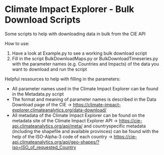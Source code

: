 # Climate Impact Explorer - Bulk Download Scripts
Some scripts to help with downloading data in bulk from the CIE API 

How to use: 
1. Have a look at Example.py to see a working bulk download script 
2. Fill in the script BulkDownloadMaps.py or BulkDownloadTimeseries.py with the parameter names (e.g. Countries and Impacts) of the data you want to download and run the script 

Helpful ressources to help with filling in the parameters: 
- All parameter names used in the Climate Impact Explorer can be found in the Metadata.py script 
- The format and meaning of parameter names is described in the Data Download page of the CIE -> https://climate-impact-explorer.climateanalytics.org/data-download/
- All metadata of the Climate Impact Explorer can be found on the metadata site of the Climate Impact Explorer API -> https://cie-api.climateanalytics.org/api/meta/ and countryspecific metadata (including the shapefile and available provinces) can be found with the help of the ISO-Alpha-3 code of each country -> https://cie-api.climateanalytics.org/api/geo-shapes/?iso=ISO_of_requested_Country

